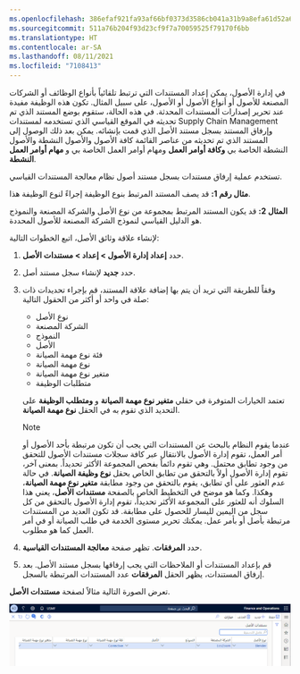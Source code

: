 ```yaml
---
ms.openlocfilehash: 386efaf921fa93af66bf0373d3586cb041a31b9a8efa61d52a6b82bdf91146b2
ms.sourcegitcommit: 511a76b204f93d23cf9f7a70059525f79170f6bb
ms.translationtype: HT
ms.contentlocale: ar-SA
ms.lasthandoff: 08/11/2021
ms.locfileid: "7108413"
---
```

في إدارة الأصول، يمكن إعداد المستندات التي ترتبط تلقائياً بأنواع الوظائف أو الشركات المصنعة للأصول أو أنواع الأصول أو الأصول، على سبيل المثال. تكون هذه الوظيفة مفيدة عند تحرير إصدارات المستندات المحدثة. في هذه الحالة، ستقوم بوضع المستند الذي تم تحديثه في الموقع القياسي الذي تستخدمه لمستندات Supply Chain Management وإرفاق المستند بسجل مستند الأصل الذي قمت بإنشائه. يمكن بعد ذلك الوصول إلى المستند الذي تم تحديثه من عناصر القائمة كافة الأصول والأصول النشطة والأصول النشطة الخاصة بي **وكافة أوامر العمل** ومهام أوامر العمل الخاصة بي و **مهام أوامر العمل النشطة**.
 
تستخدم عملية إرفاق مستندات بسجل مستند أصول نظام معالجة المستندات القياسي.

**مثال رقم 1:** قد يصف المستند المرتبط بنوع الوظيفة إجراءً لنوع الوظيفة هذا.

**المثال 2:** قد يكون المستند المرتبط بمجموعة من نوع الأصل والشركة المصنعة والنموذج هو الدليل القياسي لنموذج الشركة المصنعة للأصول المحددة.

لإنشاء علاقة وثائق الأصل، اتبع الخطوات التالية:

1.  حدد **إعداد إدارة الأصول > إعداد > مستندات الأصل**.
2.  حدد **جديد** لإنشاء سجل مستند أصل.
3.  وفقاً للطريقة التي تريد أن يتم بها إضافة علاقة المستند، قم بإجراء تحديدات ذات صلة في واحد أو أكثر من الحقول التالية: 
    - نوع الأصل
    - الشركة المصنعة
    - النموذج
    - الأصل
    - فئة نوع مهمة الصيانة
    - نوع مهمة الصيانة
    - متغير نوع مهمة الصيانة
    - متطلبات الوظيفة

    تعتمد الخيارات المتوفرة في حقلي **متغير نوع مهمة الصيانة** و **ومتطلب الوظيفة** على التحديد الذي تقوم به في الحقل **نوع مهمة الصيانة**.

    > [!NOTE]
    > عندما يقوم النظام بالبحث عن المستندات التي يجب أن تكون مرتبطة بأحد الأصول أو أمر العمل، تقوم إدارة الأصول بالانتقال عبر كافة سجلات مستندات الأصول للتحقق من وجود تطابق محتمل. وهي تقوم دائماً بفحص المجموعة الأكثر تحديداً. بمعنى آخر، تقوم إدارة الأصول أولاً بالتحقق من تطابق الخاص بحقل **نوع وظيفة الصيانة**. في حالة عدم العثور على أي تطابق، يقوم بالتحقق من وجود مطابقة **متغير نوع مهمة الصيانة**، وهكذا. وكما هو موضح في التخطيط الخاص بالصفحة **مستندات الأصل**، يعني هذا السلوك أنه للعثور على المجموعة الأكثر تحديداً، تقوم إدارة الأصول بالتحقق من كل سجل من اليمين لليسار للحصول على مطابقة. قد تكون العديد من المستندات مرتبطة بأصل أو بأمر عمل. يمكنك تحرير مستوى الخدمة في طلب الصيانة أو في أمر العمل كما هو مطلوب.
4.  حدد **المرفقات**. تظهر صفحة **معالجة المستندات القياسية**.
5.  قم بإعداد المستندات أو الملاحظات التي يجب إرفاقها بسجل مستند الأصل. بعد إرفاق المستندات، يظهر الحقل **المرفقات** عدد المستندات المرتبطة بالسجل.


تعرض الصورة التالية مثالاً لصفحة **مستندات الأصل**.


[![لقطة شاشة لصفحة مثال على مستندات الأصل.](../media/asset-documents-ss.png)](../media/asset-documents-ss.png#lightbox) 

